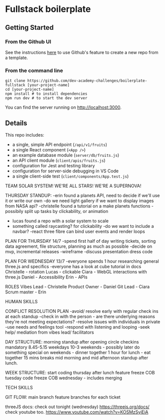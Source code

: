 # Fullstack boilerplate

## Getting Started

### From the Github UI
See the instructions [here](https://docs.github.com/en/free-pro-team@latest/github/creating-cloning-and-archiving-repositories/creating-a-repository-from-a-template) to use Github's feature to create a new repo from a template.

### From the command line

```
git clone https://github.com/dev-academy-challenges/boilerplate-fullstack [your-project-name]
cd [your-project-name]
npm install # to install dependencies
npm run dev # to start the dev server
```

You can find the server running on [http://localhost:3000](http://localhost:3000).

## Details

This repo includes:

* a single, simple API endpoint (`/api/v1/fruits`)
* a single React component (`<App />`)
* an example database module (`server/db/fruits.js`)
* an API client module (`client/apis/fruits.js`)
* configuration for Jest and testing library
* configuration for server-side debugging in VS Code
* a single client-side test (`client/components/App.test.js`)

TEAM SOLAR SYSTEM! WE'RE ALL STARS! WE'RE A SUPERNOVA!

THURSDAY STANDUP:
-erin found a planets API, need to decide if we'll use it or write our own
-do we need light gallery if we want to display images from NASA api?
-christelle found a tutorial on a make planets functions
-possibily split up tasks by clickability, or animation
- lucas found a repo with a solar system to scale
- something called raycasting? for clickability
-do we want to include a navbar? 
-react three fibre can bind user events and render loops

PLAN FOR THURSDAY 14/7
-spend first half of day writing tickets, sorting data agreement, file structure, planning as much as possible
-decide on mvp, incremental releases 
-wireframe
-discuss presentation dress code

PLAN FOR WEDNESDAY 13/7
-everyone spends 1 hour researching general three.js and specifics
-everyone has a look at cube tutorial in docs
Christelle - rotation
Lucas - clickable
Ciara - WebGL interactions with three.js
Daniel - Accessibility
Erin - APIs


ROLES
Vibes Lead - Christelle
Product Owner - Daniel
Git Lead - Ciara
Scrum master - Erin


HUMAN SKILLS

CONFLICT RESOLUTION PLAN
-avoid/ resolve early with regular check ins at each standup
-check in with the person - are there underlying reasons they're not meeting expectations?
-resolve issues with individuals in private
-use needs and feelings tool
-respond with listening and looping
-seek help/ mediation from vibes lead/ facilitators

DAY STRUCTURE:
morning standup after opening circle
checkins mandatory
8.45-5.15 weekdays
10-3 weekends - possibly later
do something special on weekends - dinner together
1 hour for lunch - eat together 
15 mins breaks mid morning and mid afternoon
standup after lunch.

WEEK STRUCTURE:
start coding thursday after lunch
feature freeze COB tuesday
code freeze COB wednesday - includes merging

TECH SKILLS

GIT FLOW:
main branch
feature branches for each ticket


threeJS docs: check out tonight (wednesday)
https://threejs.org/docs/
check youtube too.
https://www.youtube.com/watch?v=KOSMzSyiEiA
